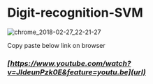 # Digit-recognition-SVM
![chrome_2018-02-27_22-21-27](https://user-images.githubusercontent.com/36405277/36742181-0721273e-1c0d-11e8-9402-7fa66701291b.png)

Copy paste below link on browser
### **_[https://www.youtube.com/watch?v=JIdeunPzk0E&feature=youtu.be](url)_**
